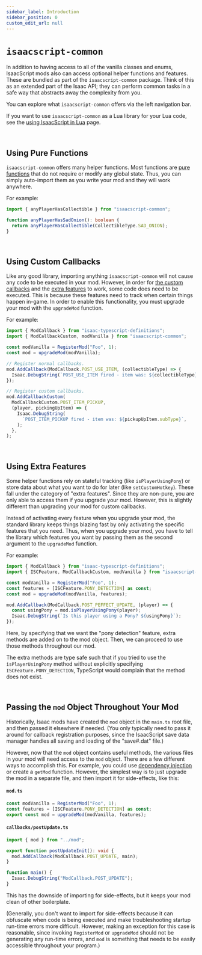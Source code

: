 ```yaml
---
sidebar_label: Introduction
sidebar_position: 0
custom_edit_url: null
---
```


# `isaacscript-common`

In addition to having access to all of the vanilla classes and enums, IsaacScript mods also can access optional helper functions and features. These are bundled as part of the `isaacscript-common` package. Think of this as an extended part of the Isaac API; they can perform common tasks in a safe way that abstracts away the complexity from you.

You can explore what `isaacscript-common` offers via the left navigation bar.

If you want to use `isaacscript-common` as a Lua library for your Lua code, see the [using IsaacScript in Lua](../main/isaacscript-in-lua.md) page.

<br />

## Using Pure Functions

`isaacscript-common` offers many helper functions. Most functions are [pure functions](https://en.wikipedia.org/wiki/Pure_function) that do not require or modify any global state. Thus, you can simply auto-import them as you write your mod and they will work anywhere.

For example:

```ts
import { anyPlayerHasCollectible } from "isaacscript-common";

function anyPlayerHasSadOnion(): boolean {
  return anyPlayerHasCollectible(CollectibleType.SAD_ONION);
}
```

<br />

## Using Custom Callbacks

Like any good library, importing anything `isaacscript-common` will not cause any code to be executed in your mod. However, in order for [the custom callbacks](/isaacscript-common/other/enums/ModCallbackCustom) and the [extra features](#using-extra-features) to work, some code does need to be executed. This is because these features need to track when certain things happen in-game. In order to enable this functionality, you must upgrade your mod with the `upgradeMod` function.

For example:

```ts
import { ModCallback } from "isaac-typescript-definitions";
import { ModCallbackCustom, modVanilla } from "isaacscript-common";

const modVanilla = RegisterMod("Foo", 1);
const mod = upgradeMod(modVanilla);

// Register normal callbacks.
mod.AddCallback(ModCallback.POST_USE_ITEM, (collectibleType) => {
  Isaac.DebugString(`POST_USE_ITEM fired - item was: ${collectibleType}`);
});

// Register custom callbacks.
mod.AddCallbackCustom(
  ModCallbackCustom.POST_ITEM_PICKUP,
  (player, pickingUpItem) => {
    Isaac.DebugString(
      `POST_ITEM_PICKUP fired - item was: ${pickupUpItem.subType}`,
    );
  },
);
```

<br />

## Using Extra Features

Some helper functions rely on stateful tracking (like `isPlayerUsingPony`) or store data about what you want to do for later (like `setCustomHotkey`). These fall under the category of "extra features". Since they are non-pure, you are only able to access them if you upgrade your mod. However, this is slightly different than upgrading your mod for custom callbacks.

Instead of activating every feature when you upgrade your mod, the standard library keeps things blazing fast by only activating the specific features that you need. Thus, when you upgrade your mod, you have to tell the library which features you want by passing them as the second argument to the `upgradeMod` function.

For example:

```ts
import { ModCallback } from "isaac-typescript-definitions";
import { ISCFeature, ModCallbackCustom, modVanilla } from "isaacscript-common";

const modVanilla = RegisterMod("Foo", 1);
const features = [ISCFeature.PONY_DETECTION] as const;
const mod = upgradeMod(modVanilla, features);

mod.AddCallback(ModCallback.POST_PEFFECT_UPDATE, (player) => {
  const usingPony = mod.isPlayerUsingPony(player);
  Isaac.DebugString(`Is this player using a Pony? ${usingPony}`);
});
```

Here, by specifying that we want the "pony detection" feature, extra methods are added on to the mod object. Then, we can proceed to use those methods throughout our mod.

The extra methods are type safe such that if you tried to use the `isPlayerUsingPony` method without explicitly specifying `ISCFeature.PONY_DETECTION`, TypeScript would complain that the method does not exist.

<br />

## Passing the `mod` Object Throughout Your Mod

Historically, Isaac mods have created the `mod` object in the `main.ts` root file, and then passed it elsewhere if needed. (You only typically need to pass it around for callback registration purposes, since the IsaacScript save data manager handles all saving and loading of the "save#.dat" file.)

However, now that the `mod` object contains useful methods, the various files in your mod will need access to the `mod` object. There are a few different ways to accomplish this. For example, you could use [dependency injection](https://en.wikipedia.org/wiki/Dependency_injection) or create a `getMod` function. However, the simplest way is to just upgrade the mod in a separate file, and then import it for side-effects, like this:

<!-- markdownlint-disable MD001 -->

#### `mod.ts`

```ts
const modVanilla = RegisterMod("Foo", 1);
const features = [ISCFeature.PONY_DETECTION] as const;
export const mod = upgradeMod(modVanilla, features);
```

#### `callbacks/postUpdate.ts`

```ts
import { mod } from "../mod";

export function postUpdateInit(): void {
  mod.AddCallback(ModCallback.POST_UPDATE, main);
}

function main() {
  Isaac.DebugString("ModCallback.POST_UPDATE");
}
```

This has the downside of importing for side-effects, but it keeps your mod clean of other boilerplate.

(Generally, you don't want to import for side-effects because it can obfuscate when code is being executed and make troubleshooting startup run-time errors more difficult. However, making an exception for this case is reasonable, since invoking `RegisterMod` or `upgradeMod` should not be generating any run-time errors, and `mod` is something that needs to be easily accessible throughout your program.)
